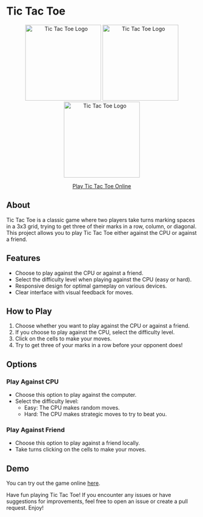 # Tic Tac Toe

<p align="center">
  <img src="https://raw.githubusercontent.com/ayoub-lamliti/tic-tac-toe-auto-game/img1.jpeg" width="200" alt="Tic Tac Toe Logo">
  <img src="https://raw.githubusercontent.com/ayoub-lamliti/tic-tac-toe-auto-game/img2.jpeg" width="200" alt="Tic Tac Toe Logo">
  <img src="https://raw.githubusercontent.com/ayoub-lamliti/tic-tac-toe-auto-game/img3.jpeg" width="200" alt="Tic Tac Toe Logo">
</p>

<p align="center">
  <a href="https://ayoub-lamliti.github.io/tic-tac-toe-auto-game" target="_blank">Play Tic Tac Toe Online</a>
</p>

## About

Tic Tac Toe is a classic game where two players take turns marking spaces in a 3x3 grid, trying to get three of their marks in a row, column, or diagonal. This project allows you to play Tic Tac Toe either against the CPU or against a friend.

## Features

- Choose to play against the CPU or against a friend.
- Select the difficulty level when playing against the CPU (easy or hard).
- Responsive design for optimal gameplay on various devices.
- Clear interface with visual feedback for moves.

## How to Play

1. Choose whether you want to play against the CPU or against a friend.
2. If you choose to play against the CPU, select the difficulty level.
3. Click on the cells to make your moves.
4. Try to get three of your marks in a row before your opponent does!

## Options

### Play Against CPU

- Choose this option to play against the computer.
- Select the difficulty level:
  - Easy: The CPU makes random moves.
  - Hard: The CPU makes strategic moves to try to beat you.

### Play Against Friend

- Choose this option to play against a friend locally.
- Take turns clicking on the cells to make your moves.

## Demo

You can try out the game online [here](https://ayoub-lamliti.github.io/tic-tac-toe-auto-game).

Have fun playing Tic Tac Toe! If you encounter any issues or have suggestions for improvements, feel free to open an issue or create a pull request. Enjoy!

